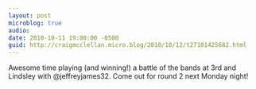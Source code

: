 ```yaml
---
layout: post
microblog: true
audio: 
date: 2010-10-11 19:00:00 -0500
guid: http://craigmcclellan.micro.blog/2010/10/12/t27101425682.html
---
```

Awesome time playing (and winning!) a battle of the bands at 3rd and Lindsley with @jeffreyjames32.  Come out for round 2 next Monday night!
